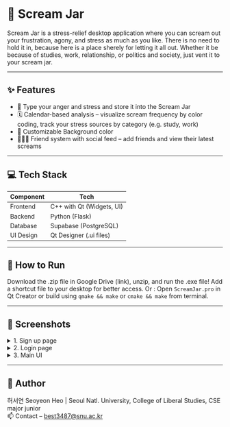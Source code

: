 # 📢 Scream Jar

Scream Jar is a stress-relief desktop application where you can scream out your frustration, agony, and stress as much as you like. There is no need to hold it in, because here is a place sherely for letting it all out. Whether it be because of studies, work, relationship, or politics and society, just vent it to your scream jar. 

---

## ✨ Features

- 😤 Type your anger and stress and store it into the Scream Jar
- 🗓️ Calendar-based analysis – visualize scream frequency by color coding, track your stress sources by category (e.g. study, work)
- 🎨 Customizable Background color
- 🧑‍🤝‍🧑 Friend system with social feed – add friends and view their latest screams

---

## 💻 Tech Stack

| Component | Tech                      |
| --------- | ------------------------- |
| Frontend  | C++ with Qt (Widgets, UI) |
| Backend   | Python (Flask)            |
| Database  | Supabase (PostgreSQL)     |
| UI Design | Qt Designer (.ui files)   |

---

## 🚀 How to Run

Download the .zip file in Google Drive (link), unzip, and run the .exe file! Add a shortcut file to your desktop for better access.
Or : Open ```ScreamJar.pro``` in Qt Creator or build using `qmake && make` or `cmake && make` from terminal.

---

## 📸 Screenshots

<details>
<summary>1.	Sign up page</summary>
	<img src="./images/s1.jpg" width="200px">
</details>

<details>
<summary>2.	Login page</summary>
	<img src="./images/s2.jpg" width="200px">
</details>

<details>
<summary>3.	Main UI</summary>
	<img src="./images/s3.jpg" width="200px">  
        <img src="./images/s4.jpg" width="200px">  
	<img src="./images/s6.jpg" width="200px">  
	<img src="./images/s7.jpg" width="200px">  
	<img src="./images/s8.jpg" width="200px">  
	<img src="./images/s9.jpg" width="200px">  
</details>

---

## 👩 Author
허서연 Seoyeon Heo | Seoul Natl. University, College of Liberal Studies, CSE major junior  
📫 Contact – best3487@snu.ac.kr
